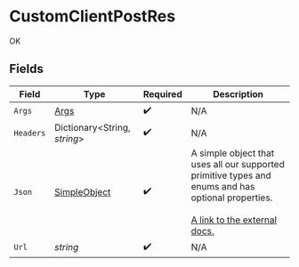 # CustomClientPostRes

OK


## Fields

| Field                                                                                                                                                             | Type                                                                                                                                                              | Required                                                                                                                                                          | Description                                                                                                                                                       |
| ----------------------------------------------------------------------------------------------------------------------------------------------------------------- | ----------------------------------------------------------------------------------------------------------------------------------------------------------------- | ----------------------------------------------------------------------------------------------------------------------------------------------------------------- | ----------------------------------------------------------------------------------------------------------------------------------------------------------------- |
| `Args`                                                                                                                                                            | [Args](../../Models/Operations/Args.md)                                                                                                                           | :heavy_check_mark:                                                                                                                                                | N/A                                                                                                                                                               |
| `Headers`                                                                                                                                                         | Dictionary<String, *string*>                                                                                                                                      | :heavy_check_mark:                                                                                                                                                | N/A                                                                                                                                                               |
| `Json`                                                                                                                                                            | [SimpleObject](../../Models/Shared/SimpleObject.md)                                                                                                               | :heavy_check_mark:                                                                                                                                                | A simple object that uses all our supported primitive types and enums and has optional properties.<br/><br/>[A link to the external docs.](https://docs.speakeasyapi.dev) |
| `Url`                                                                                                                                                             | *string*                                                                                                                                                          | :heavy_check_mark:                                                                                                                                                | N/A                                                                                                                                                               |